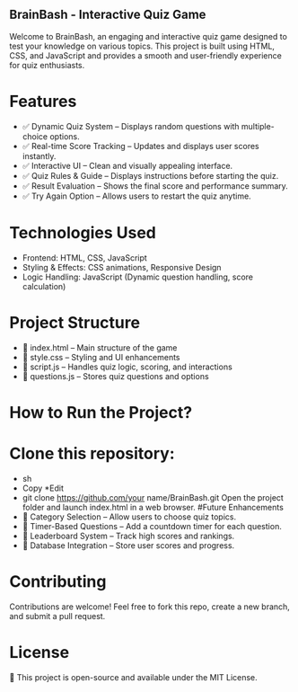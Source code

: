 ## BrainBash - Interactive Quiz Game
Welcome to BrainBash, an engaging and interactive quiz game designed to test your knowledge on various topics. This project is built using HTML, CSS, and JavaScript and provides a smooth and user-friendly experience for quiz enthusiasts.

# Features
* ✅ Dynamic Quiz System – Displays random questions with multiple-choice options.
* ✅ Real-time Score Tracking – Updates and displays user scores instantly.
* ✅ Interactive UI – Clean and visually appealing interface.
* ✅ Quiz Rules & Guide – Displays instructions before starting the quiz.
* ✅ Result Evaluation – Shows the final score and performance summary.
* ✅ Try Again Option – Allows users to restart the quiz anytime.

# Technologies Used
* Frontend: HTML, CSS, JavaScript
* Styling & Effects: CSS animations, Responsive Design
* Logic Handling: JavaScript (Dynamic question handling, score calculation)
# Project Structure
* 📂 index.html – Main structure of the game
* 📂 style.css – Styling and UI enhancements
* 📂 script.js – Handles quiz logic, scoring, and interactions
* 📂 questions.js – Stores quiz questions and options

# How to Run the Project?
# Clone this repository:
* sh
* Copy
*Edit
* git clone https://github.com/your name/BrainBash.git
Open the project folder and launch index.html in a web browser.
#Future Enhancements
* 🚀 Category Selection – Allow users to choose quiz topics.
* 🚀 Timer-Based Questions – Add a countdown timer for each question.
* 🚀 Leaderboard System – Track high scores and rankings.
* 🚀 Database Integration – Store user scores and progress.

# Contributing
Contributions are welcome! Feel free to fork this repo, create a new branch, and submit a pull request.

# License
📝 This project is open-source and available under the MIT License.
